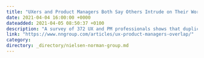 ```yaml
---
title: "UXers and Product Managers Both Say Others Intrude on Their Work"
date: 2021-04-04 16:00:00 +0000
dateadded: 2021-04-05 08:50:37 +0100
description: "A survey of 372 UX and PM professionals shows that duplicative work is frequent and generates confusion and inefficiency."
link: "https://www.nngroup.com/articles/ux-product-managers-overlap/"
category:
directory: _directory/nielsen-norman-group.md
---
```

